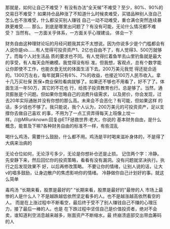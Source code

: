 那就是，如何让自己不难受？
有没有办法“全天候”不难受？至少，80%、90%的交易日不难受？
如果持仓品种涨了不知道什么时候卖难受，买错品种别人涨自己怎么也不涨难受，什么都没买别人赚钱
自己一动不动难受，重仓满仓突然连续暴跌更难受……
那么，到底是哪里出问题了？有没有可能，无论什么情况都不难受？
当然有。
一方面关乎体系，一方面关乎心理建设。
体会一下


财务自由这种理财论坛的月经问题我其实不太想说。因为你说多少是个门槛都会有
人说你是sb……有人觉得可投资资产1、2亿也自由不了，有人觉得3、500万就够了。而每个人对生活品
质的要求也不同。有人觉得扛着鱼竿去山里钓鱼就是最大的享受，有人每天会所嫩模。我觉得没有标
准。但我想，客观点，总有个数字能让你即使不工作，也能衣食无忧的体面生活下去。200万美元我觉
得还挺合适的。1300万左右，每年就算只有6%、7%的收益，也接近100万人民币收入。拿十几万买社保
医保+商业保险看病就够了。如果还不够也不用看了，好不了了。体面生活一年50万，其它的不花也
行，给孩子投资教育也行。总是够了。当然，通货膨胀是个问题。但如果你忽略自己的消费升级需求，
以及房价，你会发现，过去20年实际通胀并没有你想的那么高。未来会不会恶化？有可能，但如果这样
的话，多少钱也不够了。我只能说，我个人认为，200万美元的可投资资产，足以支撑你去做自己喜欢
的事，不用为了一点工资弄得每天上班像上坟一样。//@MRunknown:回复@ETF拯救世界:老大，你说的
基本财务自由，是什么概念，能普及下嘛?各种财务自由的标准不一样，有些混乱


喝什么鸡汤，需要什么鼓励，什么都不用。鸡汤是平时喝来滋补身体的，不是得了大病来治病的


无论仓位如何，无论浮亏多少，无论是你想补仓还是止损。
记住两个字：冷静。
先安静下来，然后回忆你的投资策略，看看有没有漏洞。没有问题就坚决执行。执行之后发现效果不
好，以后再修改策略。
不要让你的情绪，让别人说的话，让大v的唱多鼓励，让身边散户的焦虑影响你的情绪。
冷静做你自己计划好的事。就这么简单


毒鸡汤
“长期来看，股票是最好的”
“长期来看，股票是最好的”最惨的人
市场上最惨的人是什么人？不是越跌越低依然坚定看多的人。也不是越涨越高依然看空的人。
而是在上涨过程中不断看空，最后终于受不了别人赚钱自己不赚的心理压力，接了最后一棒的人。也是
在下跌过程中坚信自己是价值投资者，绝对不会卖，谁知道利空消息越来越多，账面资产不断缩水，最
终崩溃底部交出带血筹码的人
